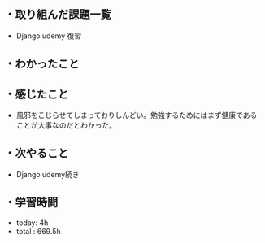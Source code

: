 ## ・取り組んだ課題一覧
- Django udemy 復習


## ・わかったこと


## ・感じたこと
- 風邪をこじらせてしまっておりしんどい。勉強するためにはまず健康であることが大事なのだとわかった。

## ・次やること
- Django udemy続き


## ・学習時間
- today:  4h
- total  : 669.5h 